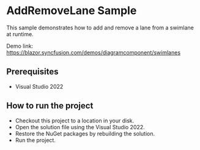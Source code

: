 # AddRemoveLane Sample

This sample demonstrates how to add and remove a lane from a swimlane at runtime.

Demo link:
https://blazor.syncfusion.com/demos/diagramcomponent/swimlanes


## Prerequisites

* Visual Studio 2022

## How to run the project

* Checkout this project to a location in your disk.
* Open the solution file using the Visual Studio 2022.
* Restore the NuGet packages by rebuilding the solution.
* Run the project.
